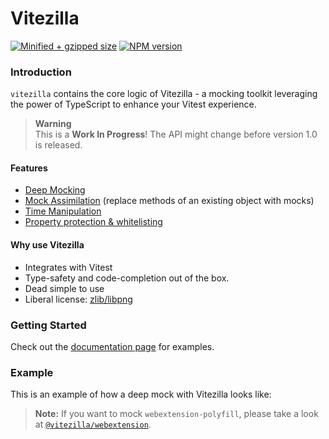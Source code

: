 # Vitezilla

[![Minified + gzipped size](https://badgen.net/bundlephobia/minzip/vitezilla)](https://www.npmjs.com/package/vitezilla)
[![NPM version](https://badgen.net/npm/v/vitezilla)](https://www.npmjs.com/package/vitezilla)

### Introduction

`vitezilla` contains the core logic of Vitezilla - a mocking toolkit leveraging the power of TypeScript to enhance your Vitest experience.

> **Warning**  
> This is a **Work In Progress**! The API might change before version 1.0 is released.

#### Features

- [Deep Mocking](https://ohmree.github.io/vitezilla/core/deep-mock.html)
- [Mock Assimilation](https://ohmree.github.io/vitezilla/core/mock-assimilate.html) (replace methods of an existing object with mocks)
- [Time Manipulation](https://ohmree.github.io/vitezilla/core/mock-time.html)
- [Property protection & whitelisting](https://ohmree.github.io/vitezilla/core/utils.html)

#### Why use Vitezilla

- Integrates with Vitest
- Type-safety and code-completion out of the box.
- Dead simple to use
- Liberal license: [zlib/libpng](/LICENSE.md)

### Getting Started

Check out the [documentation page](https://ohmree.github.io/vitezilla/core) for examples.

### Example

<!-- #region example-text -->

This is an example of how a deep mock with Vitezilla looks like:

<!-- #endregion example-text -->

> **Note:**
> If you want to mock `webextension-polyfill`, please take a look at [`@vitezilla/webextension`](https://ohmree.github.io/vitezilla/webextension/).

<!-- embed-examples: example/browser.ts -->
